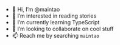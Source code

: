 - 👋 Hi, I’m @maintao
- 👀 I’m interested in reading stories
- 🌱 I’m currently learning TypeScript
- 💞️ I’m looking to collaborate on cool stuff
- 📫 Reach me by searching `maintao`

<!---
maintao/maintao is a ✨ special ✨ repository because its `README.md` (this file) appears on your GitHub profile.
You can click the Preview link to take a look at your changes.
--->

